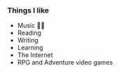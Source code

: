 ### Things I like

- Music 👌🏻
- Reading
- Writing 
- Learning
- The Internet
- RPG and Adventure video games